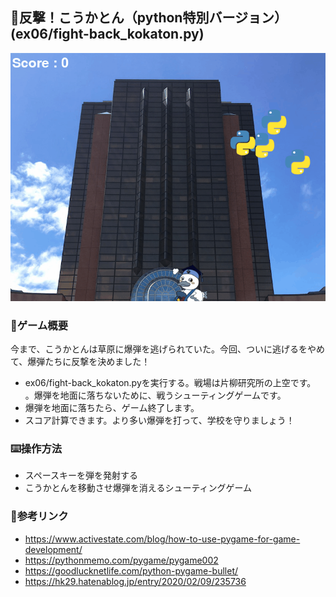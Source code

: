 ## 🔫反撃！こうかとん（python特別バージョン）(ex06/fight-back_kokaton.py)
![image](https://github.com/C0B21190/ProjExD/blob/main/ex06/image/game.gif)
### 📖ゲーム概要
今まで、こうかとんは草原に爆弾を逃げられていた。今回、ついに逃げるをやめて、爆弾たちに反撃を決めました！
- ex06/fight-back_kokaton.pyを実行する。戦場は片柳研究所の上空です。
。爆弾を地面に落ちないために、戦うシューティングゲームです。
- 爆弾を地面に落ちたら、ゲーム終了します。
- スコア計算できます。より多い爆弾を打って、学校を守りましょう！
### ⌨️操作方法
- スペースキーを弾を発射する
- こうかとんを移動させ爆弾を消えるシューティングゲーム
### 🔗参考リンク
- https://www.activestate.com/blog/how-to-use-pygame-for-game-development/
- https://pythonmemo.com/pygame/pygame002
- https://goodlucknetlife.com/python-pygame-bullet/
- https://hk29.hatenablog.jp/entry/2020/02/09/235736
